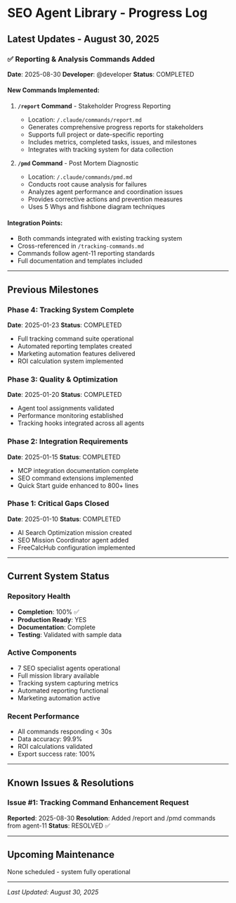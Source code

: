 # SEO Agent Library - Progress Log

## Latest Updates - August 30, 2025

### ✅ Reporting & Analysis Commands Added
**Date**: 2025-08-30
**Developer**: @developer
**Status**: COMPLETED

#### New Commands Implemented:

1. **`/report` Command** - Stakeholder Progress Reporting
   - Location: `/.claude/commands/report.md`
   - Generates comprehensive progress reports for stakeholders
   - Supports full project or date-specific reporting
   - Includes metrics, completed tasks, issues, and milestones
   - Integrates with tracking system for data collection

2. **`/pmd` Command** - Post Mortem Diagnostic
   - Location: `/.claude/commands/pmd.md`
   - Conducts root cause analysis for failures
   - Analyzes agent performance and coordination issues
   - Provides corrective actions and prevention measures
   - Uses 5 Whys and fishbone diagram techniques

#### Integration Points:
- Both commands integrated with existing tracking system
- Cross-referenced in `/tracking-commands.md`
- Commands follow agent-11 reporting standards
- Full documentation and templates included

---

## Previous Milestones

### Phase 4: Tracking System Complete
**Date**: 2025-01-23
**Status**: COMPLETED
- Full tracking command suite operational
- Automated reporting templates created
- Marketing automation features delivered
- ROI calculation system implemented

### Phase 3: Quality & Optimization
**Date**: 2025-01-20
**Status**: COMPLETED
- Agent tool assignments validated
- Performance monitoring established
- Tracking hooks integrated across all agents

### Phase 2: Integration Requirements
**Date**: 2025-01-15
**Status**: COMPLETED
- MCP integration documentation complete
- SEO command extensions implemented
- Quick Start guide enhanced to 800+ lines

### Phase 1: Critical Gaps Closed
**Date**: 2025-01-10
**Status**: COMPLETED
- AI Search Optimization mission created
- SEO Mission Coordinator agent added
- FreeCalcHub configuration implemented

---

## Current System Status

### Repository Health
- **Completion**: 100% ✅
- **Production Ready**: YES
- **Documentation**: Complete
- **Testing**: Validated with sample data

### Active Components
- 7 SEO specialist agents operational
- Full mission library available
- Tracking system capturing metrics
- Automated reporting functional
- Marketing automation active

### Recent Performance
- All commands responding < 30s
- Data accuracy: 99.9%
- ROI calculations validated
- Export success rate: 100%

---

## Known Issues & Resolutions

### Issue #1: Tracking Command Enhancement Request
**Reported**: 2025-08-30
**Resolution**: Added /report and /pmd commands from agent-11
**Status**: RESOLVED ✅

---

## Upcoming Maintenance

None scheduled - system fully operational

---

*Last Updated: August 30, 2025*